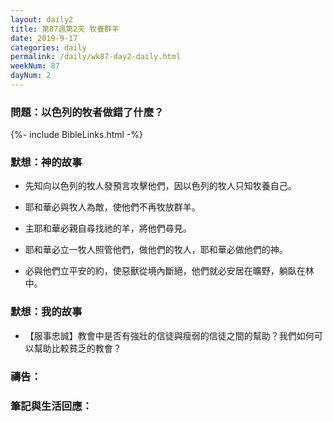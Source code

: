 ```yaml
---
layout: daily2
title: 第87週第2天 牧養群羊
date: 2019-9-17
categories: daily
permalink: /daily/wk87-day2-daily.html
weekNum: 87
dayNum: 2
---
```


### 問題：以色列的牧者做錯了什麼？

{%- include BibleLinks.html -%}

### 默想：神的故事
+ 先知向以色列的牧人發預言攻擊他們，因以色列的牧人只知牧養自己。

+ 耶和華必與牧人為敵，使他們不再牧放群羊。

+ 主耶和華必親自尋找祂的羊，將他們尋見。

+ 耶和華必立一牧人照管他們，做他們的牧人，耶和華必做他們的神。

+ 必與他們立平安的約，使惡獸從境內斷絕，他們就必安居在曠野，躺臥在林中。


### 默想：我的故事
+ 【服事忠誠】教會中是否有強壯的信徒與瘦弱的信徒之間的幫助？我們如何可以幫助比較貧乏的教會？


### 禱告：

### 筆記與生活回應：

